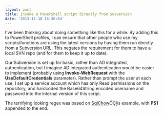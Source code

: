 ```yaml
---
layout: post
title: Invoke a PowerShell script directly from Subversion
date: '2013-11-18 16:30:54'
---
```



I've been thinking about doing something like this for a while. By adding this to PowerShell profiles, I can ensure that other people who use my scripts/functions are using the latest versions by having them run directly from a Subversion URL. This negates the requirement for them to have a local SVN repo (and for them to keep it up to date).

Our Subversion is set up for basic, rather than AD integrated, authentication, but I imagine AD integrated authentication would be easier to implement (probably using **Invoke-WebRequest** with the **UseDefaultCredentials** parameter). Rather than prompt the user at each use, I set up a service account which has only Read permissions on the repository, and hardcoded the Base64String encoded username and password into the internal version of this script.

The terrifying looking regex was based on [SqlChow](http://sqlchow.wordpress.com/2013/09/07/using-verbal-expressions-to-make-regex-easy-in-powershell/)ÔÇÿs example, with **PS1** appended to the end.

<script src="https://gist.github.com/BenNeise/7559974.js"></script>


